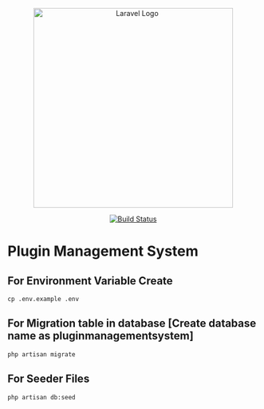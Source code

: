 <p align="center"><a href="https://laravel.com" target="_blank"><img src="https://raw.githubusercontent.com/laravel/art/master/logo-lockup/5%20SVG/2%20CMYK/1%20Full%20Color/laravel-logolockup-cmyk-red.svg" width="400" alt="Laravel Logo"></a></p>

<p align="center">
<a href="https://travis-ci.org/laravel/framework"><img src="https://travis-ci.org/laravel/framework.svg" alt="Build Status"></a>
    <h1> Plugin Management System </h1>
</p>

## For Environment Variable Create
    cp .env.example .env
## For Migration table in database [Create database name as pluginmanagementsystem]
    php artisan migrate
## For Seeder Files
    php artisan db:seed

